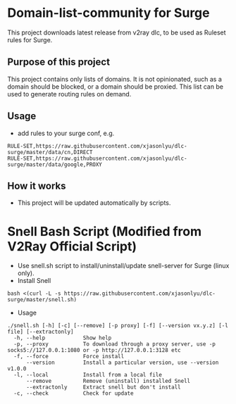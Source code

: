 # Domain-list-community for Surge

This project downloads latest release from v2ray dlc, to be used as Ruleset rules for Surge.

## Purpose of this project

This project contains only lists of domains. It is not opinionated, such as a domain should be blocked, or a domain should be proxied. This list can be used to generate routing rules on demand.

## Usage

- add rules to your surge conf, e.g.

```
RULE-SET,https://raw.githubusercontent.com/xjasonlyu/dlc-surge/master/data/cn,DIRECT
RULE-SET,https://raw.githubusercontent.com/xjasonlyu/dlc-surge/master/data/google,PROXY
```

## How it works

- This project will be updated automatically by scripts.

# Snell Bash Script (Modified from V2Ray Official Script)
- Use snell.sh script to install/uninstall/update snell-server for Surge (linux only).
- Install Snell
```
bash <(curl -L -s https://raw.githubusercontent.com/xjasonlyu/dlc-surge/master/snell.sh)
```
- Usage
```
./snell.sh [-h] [-c] [--remove] [-p proxy] [-f] [--version vx.y.z] [-l file] [--extractonly]
  -h, --help            Show help
  -p, --proxy           To download through a proxy server, use -p socks5://127.0.0.1:1080 or -p http://127.0.0.1:3128 etc
  -f, --force           Force install
      --version         Install a particular version, use --version v1.0.0
  -l, --local           Install from a local file
      --remove          Remove (uninstall) installed Snell
      --extractonly     Extract snell but don't install
  -c, --check           Check for update
```
